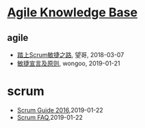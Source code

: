 # [Agile Knowledge Base](http://agile.sisopipo.com)

## agile
* [踏上Scrum敏捷之路](/agile-scrum), 望哥, 2018-03-07
* [敏捷宣言及原则](/agile-manifesto), wongoo, 2019-01-21
# scrum
* [Scrum Guide 2016](/scrum/scrum-guide-2016),2019-01-22
* [Scrum FAQ](/scrum/scrum-faq),2019-01-22
